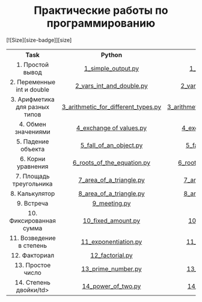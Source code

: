 <h1 align="center">Практические работы по программированию</h1>
[![Size][size-badge]][size]

<table style="width:100%;text-align:center">
    <tr>
        <th>Task</th>
        <th>Python</th>
        <th>C++</th>
    </tr>
    <tr>
        <td>1. Простой вывод</td>
        <td><a href="https://github.com/g0dswi11/programming_practice/blob/master/Practice/01/Python//1_simple_output.py">1_simple_output.py</a></td>
        <td><a href="https://github.com/g0dswi11/programming_practice/blob/master/Practice/01/C%2B%2B/1_simple_output.cpp">1_simple_output.cpp</a></td>
    </tr>
    <tr>
        <td>2. Переменные int и double</td>
        <td><a href="https://github.com/g0dswi11/programming_practice/blob/master/Practice/02/Python//2_vars_int_and_double.py">2_vars_int_and_double.py</a></td>
        <td><a href="https://github.com/g0dswi11/programming_practice/blob/master/Practice/02/C%2B%2B/2_vars_int_and_double.cpp">2_vars_int_and_double.cpp</a></td>
    </tr>
    <tr>
        <td>3. Арифметика для разных типов</td>
        <td><a href="https://github.com/g0dswi11/programming_practice/blob/master/Practice/03/Python//3_arithmetic_for_different_types.py">3_arithmetic_for_different_types.py</a></td>
        <td><a href="https://github.com/g0dswi11/programming_practice/blob/master/Practice/03/C%2B%2B/3_arithmetic_for_different_types.cpp">3_arithmetic_for_different_types.cpp</a></td>
    </tr>
    <tr>
        <td>4. Обмен значениями</td>
        <td><a href="https://github.com/g0dswi11/programming_practice/blob/master/Practice/04/Python//4_exchange of values.py">4_exchange of values.py</a></td>
        <td><a href="https://github.com/g0dswi11/programming_practice/blob/master/Practice/04/C%2B%2B/4_exchange of values.cpp">4_exchange of values.cpp</a></td>
    </tr>
    <tr>
        <td>5. Падение объекта</td>
        <td><a href="https://github.com/g0dswi11/programming_practice/blob/master/Practice/05/Python//5_fall_of_an_object.py">5_fall_of_an_object.py</a></td>
        <td><a href="https://github.com/g0dswi11/programming_practice/blob/master/Practice/05/C%2B%2B/5_fall_of_an_object.cpp">5_fall_of_an_object.cpp</a></td>
    </tr>
    <tr>
        <td>6. Корни уравнения</td>
        <td><a href="https://github.com/g0dswi11/programming_practice/blob/master/Practice/06/Python//6_roots_of_the_equation.py">6_roots_of_the_equation.py</a></td>
        <td><a href="https://github.com/g0dswi11/programming_practice/blob/master/Practice/06/C%2B%2B/6_roots_of_the_equation.cpp">6_roots_of_the_equation.cpp</a></td>
    </tr>
    <tr>
        <td>7. Площадь треугольника</td>
        <td><a href="https://github.com/g0dswi11/programming_practice/blob/master/Practice/07/Python//7_area_of_a_triangle.py">7_area_of_a_triangle.py</a></td>
        <td><a href="https://github.com/g0dswi11/programming_practice/blob/master/Practice/07/C%2B%2B/7_area_of_a_triangle.cpp">7_area_of_a_triangle.cpp</a></td>
    </tr>
    <tr>
        <td>8. Калькулятор</td>
        <td><a href="https://github.com/g0dswi11/programming_practice/blob/master/Practice/08/Python//8_area_of_a_triangle.py">8_area_of_a_triangle.py</a></td>
        <td><a href="https://github.com/g0dswi11/programming_practice/blob/master/Practice/08/C%2B%2B/8_area_of_a_triangle.cpp">8_area_of_a_triangle.cpp</a></td>
    </tr>
    <tr>
        <td>9. Встреча</td>
        <td><a href="https://github.com/g0dswi11/programming_practice/blob/master/Practice/09/Python//9_meeting.py">9_meeting.py</a></td>
        <td><a href="https://github.com/g0dswi11/programming_practice/blob/master/Practice/09/C%2B%2B/9_meeting.cpp">9_meeting.cpp</a></td>
    </tr>
    <tr>
        <td>10. Фиксированная сумма</td>
        <td><a href="https://github.com/g0dswi11/programming_practice/blob/master/Practice/10/Python//10_fixed_amount.py">10_fixed_amount.py</a></td>
        <td><a href="https://github.com/g0dswi11/programming_practice/blob/master/Practice/10/C%2B%2B/10_fixed_amount.cpp">10_fixed_amount.cpp</a></td>
    </tr>
    <tr>
        <td>11. Возведение в степень</td>
        <td><a href="https://github.com/g0dswi11/programming_practice/blob/master/Practice/11/Python//11_exponentiation.py">11_exponentiation.py</a></td>
        <td><a href="https://github.com/g0dswi11/programming_practice/blob/master/Practice/11/C%2B%2B/11_exponentiation.cpp">11_exponentiation.cpp</a></td>
    </tr>
    <tr>
        <td>12. Факториал</td>
        <td><a href="https://github.com/g0dswi11/programming_practice/blob/master/Practice/12/Python//12_factorial.py">12_factorial.py</a></td>
        <td><a href="https://github.com/g0dswi11/programming_practice/blob/master/Practice/12/C%2B%2B/12_factorial.cpp">12_factorial.cpp</a></td>
    </tr>
    <tr>
        <td>13. Простое число</td>
        <td><a href="https://github.com/g0dswi11/programming_practice/blob/master/Practice/13/Python//13_prime_number.py">13_prime_number.py</a></td>
        <td><a href="https://github.com/g0dswi11/programming_practice/blob/master/Practice/13/C%2B%2B/13_prime_number.cpp">13_prime_number.cpp</a></td>
    </tr>
    <tr>
        <td>14. Степень двойки/td>
            <td><a href="https://github.com/g0dswi11/programming_practice/blob/master/Practice/14/Python//14_power_of_two.py">14_power_of_two.py</a></td>
            <td><a href="https://github.com/g0dswi11/programming_practice/blob/master/Practice/14/C%2B%2B/14_power_of_two.cpp">14_power_of_two.cpp</a></td>
    </tr>
</table>
